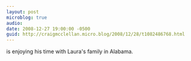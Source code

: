 ```yaml
---
layout: post
microblog: true
audio: 
date: 2008-12-27 19:00:00 -0500
guid: http://craigmcclellan.micro.blog/2008/12/28/t1082486768.html
---
```

is enjoying his time with Laura's family in Alabama.
